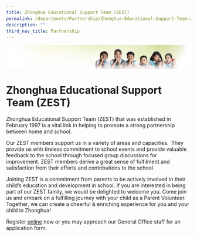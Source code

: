```yaml
---
title: Zhonghua Educational Support Team (ZEST)
permalink: /departments/Partnership/Zhonghua-Educational-Support-Team-ZEST/
description: ""
third_nav_title: Partnership
---
```

![](/images/Banner.jpg)

Zhonghua Educational Support Team (ZEST)
========================================

Zhonghua Educational Support Team (ZEST) that was established in February 1997 is a vital link in helping to promote a strong partnership between home and school.  

  

Our ZEST members support us in a variety of areas and capacities.  They provide us with tireless commitment to school events and provide valuable feedback to the school through focused group discussions for improvement. ZEST members derive a great sense of fulfilment and satisfaction from their efforts and contributions to the school. 

  

Joining ZEST is a commitment from parents to be actively involved in their child’s education and development in school. If you are interested in being part of our ZEST family, we would be delighted to welcome you. Come join us and embark on a fulfilling journey with your child as a Parent Volunteer. Together, we can create a cheerful & enriching experience for you and your child in Zhonghua! 

  

Register [online](https://go.gov.sg/zpszest) now or you may approach our General Office staff for an application form.